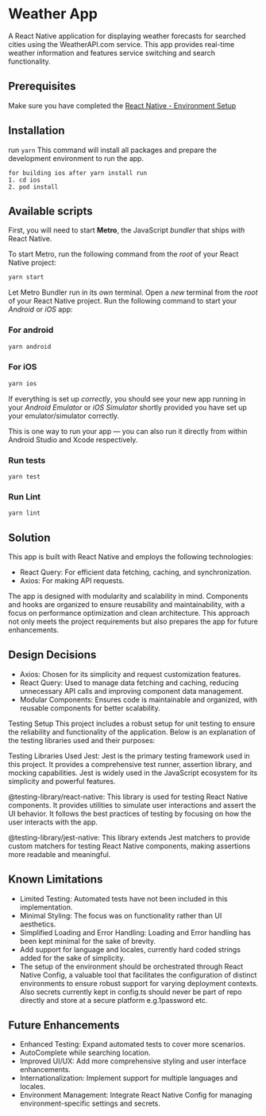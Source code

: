# Weather App

A React Native application for displaying weather forecasts for searched cities using the WeatherAPI.com service. This app provides real-time weather information and features service switching and search functionality.

## Prerequisites

Make sure you have completed the [React Native - Environment Setup](https://reactnative.dev/docs/environment-setup)

## Installation

run `yarn`
This command will install all packages and prepare the development environment to run the app.

```
for building ios after yarn install run
1. cd ios
2. pod install
```

## Available scripts

First, you will need to start **Metro**, the JavaScript _bundler_ that ships _with_ React Native.

To start Metro, run the following command from the _root_ of your React Native project:

```bash
yarn start
```

Let Metro Bundler run in its _own_ terminal. Open a _new_ terminal from the _root_ of your React Native project. Run the following command to start your _Android_ or _iOS_ app:

### For android

```bash
yarn android
```

### For iOS

```bash
yarn ios
```

If everything is set up _correctly_, you should see your new app running in your _Android Emulator_ or _iOS Simulator_ shortly provided you have set up your emulator/simulator correctly.

This is one way to run your app — you can also run it directly from within Android Studio and Xcode respectively.

### Run tests

```
yarn test
```

### Run Lint

```
yarn lint
```

## Solution

This app is built with React Native and employs the following technologies:

- React Query: For efficient data fetching, caching, and synchronization.
- Axios: For making API requests.

The app is designed with modularity and scalability in mind. Components and hooks are organized to ensure reusability and maintainability, with a focus on performance optimization and clean architecture. This approach not only meets the project requirements but also prepares the app for future enhancements.

## Design Decisions

- Axios: Chosen for its simplicity and request customization features.
- React Query: Used to manage data fetching and caching, reducing unnecessary API calls and improving component data management.
- Modular Components: Ensures code is maintainable and organized, with reusable components for better scalability.

Testing Setup
This project includes a robust setup for unit testing to ensure the reliability and functionality of the application. Below is an explanation of the testing libraries used and their purposes:

Testing Libraries Used
Jest: Jest is the primary testing framework used in this project. It provides a comprehensive test runner, assertion library, and mocking capabilities. Jest is widely used in the JavaScript ecosystem for its simplicity and powerful features.

@testing-library/react-native: This library is used for testing React Native components. It provides utilities to simulate user interactions and assert the UI behavior. It follows the best practices of testing by focusing on how the user interacts with the app.

@testing-library/jest-native: This library extends Jest matchers to provide custom matchers for testing React Native components, making assertions more readable and meaningful.

## Known Limitations

- Limited Testing: Automated tests have not been included in this implementation.
- Minimal Styling: The focus was on functionality rather than UI aesthetics.
- Simplified Loading and Error Handling: Loading and Error handling has been kept minimal for the sake of brevity.
- Add support for language and locales, currently hard coded strings added for the sake of simplicity.
- The setup of the environment should be orchestrated through React Native Config, a valuable tool that facilitates the configuration of distinct environments to ensure robust support for varying deployment contexts. Also secrets currently kept in config.ts should never be part of repo directly and store at a secure platform e.g.1password etc.

## Future Enhancements

- Enhanced Testing: Expand automated tests to cover more scenarios.
- AutoComplete while searching location.
- Improved UI/UX: Add more comprehensive styling and user interface enhancements.
- Internationalization: Implement support for multiple languages and locales.
- Environment Management: Integrate React Native Config for managing environment-specific settings and secrets.
